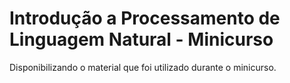 # Introdução a Processamento de Linguagem Natural - Minicurso
Disponibilizando o material que foi utilizado durante o minicurso.
